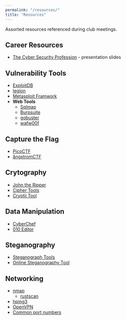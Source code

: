 ```yaml
---
permalink: "/resources/"
title: "Resources"
---
```


Assorted resources referenced during club meetings.

##  Career Resources

- [The Cyber Security Profession](https://docs.google.com/presentation/d/1-s8vyxrRhlyQDaov2C8ct-h9T8kmwJBWKd2Nh_HXSjU/edit?hl=en&forcehl=1#slide=id.p) - presentation slides

## Vulnerability Tools

- [ExploitDB](https://www.exploit-db.com)
- [legion](https://github.com/GoVanguard/legion)
- [Metasploit Framwork](https://github.com/rapid7/metasploit-framework)
- **Web Tools**
	- [Sqlmap](https://sqlmap.org)
	- [Burpsuite](https://portswigger.net/burp/communitydownload)
	- [gobuster](https://github.com/OJ/gobuster)
	- [wafw00f](https://github.com/EnableSecurity/wafw00f)

## Capture the Flag

- [PicoCTF](https://picoctf.org/)
- [ångstromCTF](https://angstromctf.com/)


## Crytography

- [John the Ripper](https://www.openwall.com/john)
- [Cipher Tools](http://rumkin.com/tools/cipher/)
- [Cryptii Tool](https://cryptii.com/)

## Data Manipulation

- [CyberChef](https://gchq.github.io/CyberChef/)
- [010 Editor](https://www.sweetscape.com/010editor/)

## Steganography

- [Steganograph Tools](https://resources.infosecinstitute.com/steganography-and-tools-to-perform-steganography)
- [Online Steganography Tool](https://stylesuxx.github.io/steganography/)

## Networking

- [nmap](https://nmap.org/book/port-scanning-tutorial.html)
	 - [rustscan](https://github.com/rustscan/rustscan)
- [hping3](https://www.kali.org/tools/hping3/)
- [OpenVPN](https://openvpn.net/community-resources/how-to/)
- [Common port numbers](https://www.cloudflare.com/learning/network-layer/what-is-a-computer-port/)

